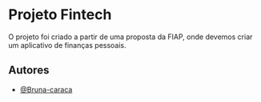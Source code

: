 # Projeto Fintech

O projeto foi criado a partir de uma proposta da FIAP, onde devemos criar um aplicativo de finanças pessoais. 

## Autores

- [@Bruna-caraca](https://www.github.com/Bruna-caraca)